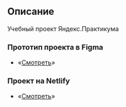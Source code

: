 ## **Описание**

Учебный проект Яндекс.Практикума

### **Прототип проекта в Figma**

- «[Смотреть](https://www.figma.com/file/zH7Nx0fqGx8D0QWLXYrq4D/messenger.praktikum.yandex?node-id=0%3A1)»
### **Проект на Netlify**

- «[Смотреть](https://laughing-jennings-191b8e.netlify.app/)»
